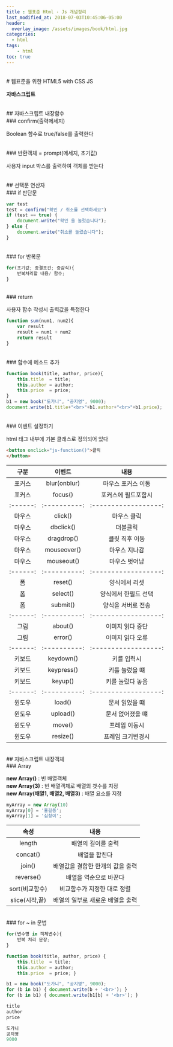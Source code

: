 ```yaml
---
title : 웹표준 Html - Js 개념정리
last_modified_at: 2018-07-03T10:45:06-05:00
header:
  overlay_image: /assets/images/book/html.jpg
categories:
  - html
tags: 
    - html
toc: true 
---
```


<br>
# 웹표준을 위한 HTML5 with CSS JS

**자바스크립트**

<br>
## 자바스크립트 내장함수

<br>
### confirm(출력메세지) 

Boolean 함수로 true/false를 출력한다 

<br>
### 반환객체 = prompt(메세지, 초기값) 

사용자 input 박스를 출력하여 객체를 받는다


<br>
## 선택문 연산자

<br>
### if 판단문 

```javascript
var test
test = confirm("확인 / 취소를 선택하세요")
if (test == true) {
    document.write("확인 을 눌렀습니다");
} else {
    document.write("취소를 눌렀습니다");
}
```

<br>
### for 반복문 

```javascript
for(초기값; 종결조건; 증감식){
    반복처리할 내용/ 함수;
}
```

<br>
### return 

사용자 함수 작성시 출력값을 특정한다 

```javascript
function sum(num1, num2){
    var result
    result = num1 + num2
    return result
}
```

<br>
### 함수에 메소드 추가

```javascript
function book(title, author, price){
    this.title  = title;
    this.author = author;
    this.price  = price;
}
b1 = new book("도가니", "공지영", 9000);
document.write(b1.title+"<br>"+b1.author+"<br>"+b1.price);
```

<br>
### 이벤트 설정하기

html 태그 내부에 기본 클래스로 정의되어 있다

```html
<button onclick="js-function()">클릭
</button>
```

| 구분   |  이벤트    | 내용               |
|:------:|:----------:|:------------------:|
|포커스  |blur(onblur)|마우스 포커스 이동  |
|포커스  |focus()     |포커스에 필드포함시 |
|:------:|:----------:|:------------------:|
|마우스  |click()     |마우스 클릭         |
|마우스  |dbclick()   |더블클릭            |
|마우스  |dragdrop()  |클릿 직후 이동      |
|마우스  |mouseover() |마우스 지나감       |
|마우스  |mouseout()  |마우스 벗어남       |
|:------:|:----------:|:------------------:|
|폼      |reset()     |양식에서 리셋       |
|폼      |select()    |양식에서 한필드 선택|
|폼      |submit()    |양식을 서버로 전송  |
|:------:|:----------:|:------------------:|
|그림    |about()     |이미지 읽다 중단    |
|그림    |error()     |이미지 읽다 오류    |
|:------:|:----------:|:------------------:|
|키보드  |keydown()   |키를 입력시         |
|키보드  |keypress()  |키를 눌렀을 떄      |
|키보드  |keyup()     |키를 눌렀다 놓음    |
|:------:|:----------:|:------------------:|
|윈도우  |load()      |문서 읽었을 떄      |
|윈도우  |upload()    |문서 없어졌을 떄    |
|윈도우  |move()      |프레임 이동시       |
|윈도우  |resize()    |프레임 크기변경시   |


<br>
## 자바스크립트 내장객체

<br>
### Array

**new Array()** : 빈 배열객체<br>
**new Array(3)** : 빈 배열객체로 배열의 갯수를 지정<br>
**new Array(배열1, 배열2, 배열3)** : 배열 요소를 지정<br>

```javascript
myArray = new Array(10)
myArray[0] = '홍길동';
myArray[1] = '심청이';
```

|  속성         | 내용                |
|:-------------:|:-------------------:|
|length         | 배열의 길이를 출력  |
|concat()       | 배열을 합친다       |
|join()         | 배열값을 결합한 한개의 값을 출력 |
|reverse()      | 배열을 역순으로 바꾼다 |
|sort(비교함수) | 비교함수가 지정한 대로 정렬 |
|slice(시작,끝) | 배열의 일부로 새로운 배열을 출력 |


<br>
### for ~ in 문법

```javascript
for(변수명 in 객체변수){
    반복 처리 문장;
}
```

```javascript
function book(title, author, price) {
    this.title  = title;
    this.author = author;
    this.price  = price; }

b1 = new book("도가니", "공지영", 9000);
for (b in b1) { document.write(b + '<br>'); }
for (b in b1) { document.write(b1[b] + '<br>'); }

title
author
price

도가니
공지영
9000
```